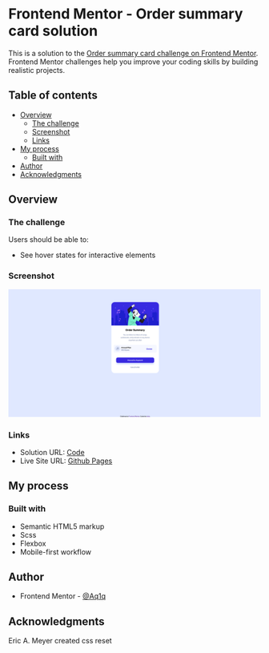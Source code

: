 # Frontend Mentor - Order summary card solution

This is a solution to the [Order summary card challenge on Frontend Mentor](https://www.frontendmentor.io/challenges/order-summary-component-QlPmajDUj). Frontend Mentor challenges help you improve your coding skills by building realistic projects. 

## Table of contents

- [Overview](#overview)
  - [The challenge](#the-challenge)
  - [Screenshot](#screenshot)
  - [Links](#links)
- [My process](#my-process)
  - [Built with](#built-with)
- [Author](#author)
- [Acknowledgments](#acknowledgments)

## Overview

### The challenge

Users should be able to:

- See hover states for interactive elements

### Screenshot

![](./Screenshot.png)

### Links

- Solution URL: [Code](https://github.com/Aq1q/Order-summary-component)
- Live Site URL: [Github Pages](https://aq1q.github.io/Order-summary-component/)

## My process

### Built with

- Semantic HTML5 markup
- Scss
- Flexbox
- Mobile-first workflow

## Author

- Frontend Mentor - [@Aq1q](https://www.frontendmentor.io/profile/Aq1q)

## Acknowledgments

Eric A. Meyer created css reset
